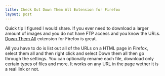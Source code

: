 ```yaml
---
title: Check Out Down Them All Extension for Firefox
layout: post
---
```

Quick tip I figured I would share. If you ever need to download a larger amount of images and you do not have FTP access and you know the URLs. [Down Them All](http://www.downthemall.net) extension for Firefox is great.

All you have to do is list out all of the URLs on a HTML page in Firefox, select them all and then right click and select Down them all then go through the settings. You can optionally rename each file, download only certain types of files and more. It works on any URL in the page wether it is a real link or not.
